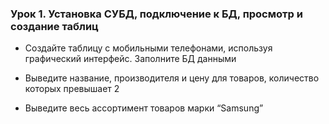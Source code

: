 ### Урок 1. Установка СУБД, подключение к БД, просмотр и создание таблиц

* Создайте таблицу с мобильными телефонами, используя графический интерфейс. Заполните БД данными

* Выведите название, производителя и цену для товаров, количество которых превышает 2

* Выведите весь ассортимент товаров марки “Samsung”

